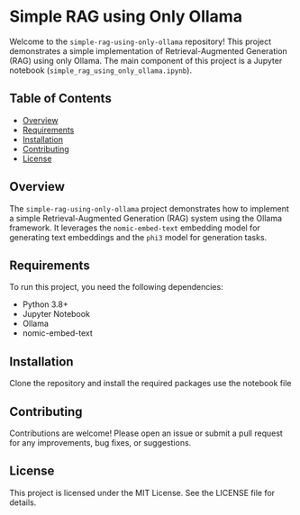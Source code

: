 
# Simple RAG using Only Ollama

Welcome to the `simple-rag-using-only-ollama` repository! This project demonstrates a simple implementation of Retrieval-Augmented Generation (RAG) using only Ollama. The main component of this project is a Jupyter notebook (`simple_rag_using_only_ollama.ipynb`).

## Table of Contents

- [Overview](#overview)
- [Requirements](#requirements)
- [Installation](#installation)
- [Contributing](#contributing)
- [License](#license)

## Overview

The `simple-rag-using-only-ollama` project demonstrates how to implement a simple Retrieval-Augmented Generation (RAG) system using the Ollama framework. It leverages the `nomic-embed-text` embedding model for generating text embeddings and the `phi3` model for generation tasks.

## Requirements

To run this project, you need the following dependencies:

- Python 3.8+
- Jupyter Notebook
- Ollama
- nomic-embed-text

## Installation

Clone the repository and install the required packages use the notebook file


## Contributing
Contributions are welcome! Please open an issue or submit a pull request for any improvements, bug fixes, or suggestions.

## License
This project is licensed under the MIT License. See the LICENSE file for details.
